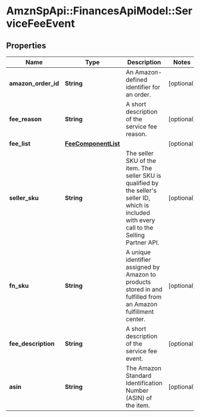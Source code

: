 # AmznSpApi::FinancesApiModel::ServiceFeeEvent

## Properties
Name | Type | Description | Notes
------------ | ------------- | ------------- | -------------
**amazon_order_id** | **String** | An Amazon-defined identifier for an order. | [optional] 
**fee_reason** | **String** | A short description of the service fee reason. | [optional] 
**fee_list** | [**FeeComponentList**](FeeComponentList.md) |  | [optional] 
**seller_sku** | **String** | The seller SKU of the item. The seller SKU is qualified by the seller&#x27;s seller ID, which is included with every call to the Selling Partner API. | [optional] 
**fn_sku** | **String** | A unique identifier assigned by Amazon to products stored in and fulfilled from an Amazon fulfillment center. | [optional] 
**fee_description** | **String** | A short description of the service fee event. | [optional] 
**asin** | **String** | The Amazon Standard Identification Number (ASIN) of the item. | [optional] 

